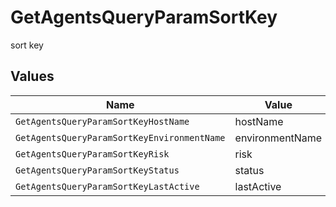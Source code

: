 # GetAgentsQueryParamSortKey

sort key


## Values

| Name                                        | Value                                       |
| ------------------------------------------- | ------------------------------------------- |
| `GetAgentsQueryParamSortKeyHostName`        | hostName                                    |
| `GetAgentsQueryParamSortKeyEnvironmentName` | environmentName                             |
| `GetAgentsQueryParamSortKeyRisk`            | risk                                        |
| `GetAgentsQueryParamSortKeyStatus`          | status                                      |
| `GetAgentsQueryParamSortKeyLastActive`      | lastActive                                  |
